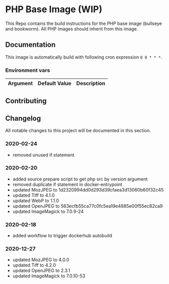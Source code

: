 # PHP Base Image (WIP)

This Repo contains the build instructions for the PHP base image (bullseye and bookworm). All PHP images should inherit from this image.

## Documentation

This image is automatically build with following cron expression `0 0 * * *`.

### Environment vars

| Argument | Default Value | Description |
|:---------|:--------------|:------------|

## Contributing

## Changelog

All notable changes to this project will be documented in this section.

### 2020-02-24

- removed unused if statement

### 2020-02-20

- added source prepare script to get php src by version argument
- removed duplicate if statement in docker-entrypoint
- updated MozJPEG to 1d2320994dd0d293d39cfaea3d13060b60f32c45
- updated Tiff to 4.1.0
- updated WebP to 1.1.0
- updated OpenJPEG to 563ecfb55ca77c0fc5ea19e4885e00f55ec82ca9
- updated ImageMagick to 7.0.9-24

### 2020-02-18

- added workflow to trigger dockerhub autobuild

### 2020-12-27
- updated MozJPEG to 4.0.0
- updated Tiff to 4.2.0
- updated OpenJPEG to 2.3.1
- updated ImageMagick to 7.0.10-53
